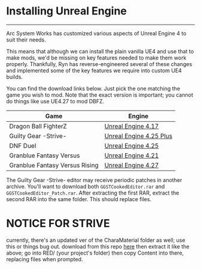 # Installing Unreal Engine

<hr>

Arc System Works has customized various aspects of Unreal Engine 4 to suit their needs.

This means that although we can install the plain vanilla UE4 and use that to make mods, we'd be missing on key features needed to make them work properly. Thankfully, Ryn has reverse-engineered several of these changes and implemented some of the key features we require into custom UE4 builds.

You can find the download links below. Just pick the one matching the game you wish to mod. Note that the exact version is important; you cannot do things like use UE4.27 to mod DBFZ.

| Game                          | Engine                                                                                                   |
| ----------------------------- | -------------------------------------------------------------------------------------------------------- |
| Dragon Ball FighterZ          | [Unreal Engine 4.17](https://1drv.ms/u/s!ApT7KvOr_B0hy4ZgwT3lHcwhu3MVSA?e=cTrwqV)                        |
| Guilty Gear \-Strive\-        | [Unreal Engine 4.25 Plus](https://drive.google.com/drive/u/0/folders/16hIM2Gy7V2Vcc3cpj10nY4emUhqmJwd7)  |
| DNF Duel                      | [Unreal Engine 4.25](https://1drv.ms/u/s!ApT7KvOr_B0hkPgRVEhN1MsPEpnAeA?e=bPFdsf)                        |
| Granblue Fantasy Versus       | [Unreal Engine 4.21](https://1drv.ms/u/s!ApT7KvOr_B0hkPgWb5AjxrUapJcYmQ?e=79mVYA)                        |
| Granblue Fantasy Versus Rising | [Unreal Engine 4.27](https://drive.google.com/file/d/1SnX9rcMxeHP82GojHocdLUux2Sa0qZG1/view?usp=sharing) |

The Guilty Gear -Strive- editor may receive periodic patches in another archive. You'll want to download both `GGSTCookedEditor.rar` and `GGSTCookedEditor_Patch.rar`. After extracting the first RAR, extract the second RAR into the same folder. This should replace files.

# NOTICE FOR STRIVE
currently, there's an updated ver of the CharaMaterial folder as well; use this or things bug out.
download from this repo [here](./files/CharaMaterial(2).rar) then extract it like the above; go into RED/ (your project's folder) then copy Content into there, replacing files when prompted.